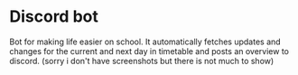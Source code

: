 # Discord bot
Bot for making life easier on school. It automatically fetches updates and changes for the current and next day in timetable and posts an overview to discord. (sorry i don't have screenshots but there is not much to show)
